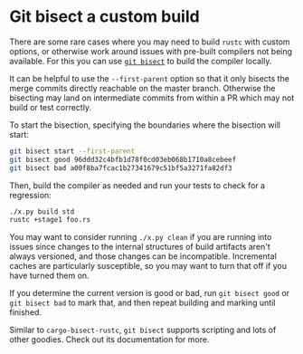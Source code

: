 # Git bisect a custom build

There are some rare cases where you may need to build `rustc` with custom options, or otherwise work around issues with pre-built compilers not being available.
For this you can use [`git bisect`] to build the compiler locally.

It can be helpful to use the `--first-parent` option so that it only bisects the merge commits directly reachable on the master branch.
Otherwise the bisecting may land on intermediate commits from within a PR which may not build or test correctly.

To start the bisection, specifying the boundaries where the bisection will start:

```sh
git bisect start --first-parent
git bisect good 96ddd32c4bfb1d78f0cd03eb068b1710a8cebeef
git bisect bad a00f8ba7fcac1b27341679c51bf5a3271fa82df3
```

Then, build the compiler as needed and run your tests to check for a regression:

```sh
./x.py build std
rustc +stage1 foo.rs
```

You may want to consider running `./x.py clean` if you are running into issues since changes to the internal structures of build artifacts aren't always versioned, and those changes can be incompatible.
Incremental caches are particularly susceptible, so you may want to turn that off if you have turned them on.

If you determine the current version is good or bad, run `git bisect good` or `git bisect bad` to mark that, and then repeat building and marking until finished.

Similar to `cargo-bisect-rustc`, `git bisect` supports scripting and lots of other goodies.
Check out its documentation for more.

[`git bisect`]: https://git-scm.com/docs/git-bisect
